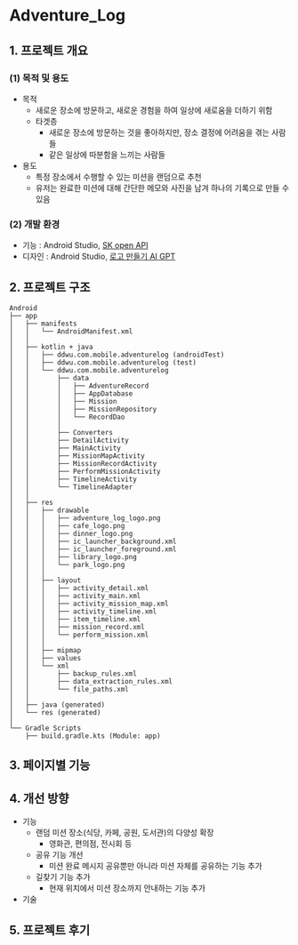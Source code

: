 # Adventure_Log
## 1. 프로젝트 개요
### (1) 목적 및 용도
- 목적
  - 새로운 장소에 방문하고, 새로운 경험을 하여 일상에 새로움을 더하기 위함
  - 타겟층
    - 새로운 장소에 방문하는 것을 좋아하지만, 장소 결정에 어려움을 겪는 사람들
    - 같은 일상에 따분함을 느끼는 사람들
- 용도
  - 특정 장소에서 수행할 수 있는 미션을 랜덤으로 추천
  - 유저는 완료한 미션에 대해 간단한 메모와 사진을 남겨 하나의 기록으로 만들 수 있음
### (2) 개발 환경
- 기능 : Android Studio, [SK open API](https://openapi.sk.com/)
- 디자인 : Android Studio, [로고 만들기 AI GPT](https://chatgpt.com/g/g-Pi8jBuFwp-rogo-mandeulgi-ai-gpt)
## 2. 프로젝트 구조
```
Android
├── app
│   ├── manifests
│   │   └── AndroidManifest.xml
│   │
│   ├── kotlin + java
│   │   ├── ddwu.com.mobile.adventurelog (androidTest)
│   │   ├── ddwu.com.mobile.adventurelog (test)
│   │   └── ddwu.com.mobile.adventurelog
│   │       ├── data
│   │       │   ├── AdventureRecord
│   │       │   ├── AppDatabase
│   │       │   ├── Mission
│   │       │   ├── MissionRepository
│   │       │   └── RecordDao
│   │       │
│   │       ├── Converters
│   │       ├── DetailActivity
│   │       ├── MainActivity
│   │       ├── MissionMapActivity
│   │       ├── MissionRecordActivity
│   │       ├── PerformMissionActivity
│   │       ├── TimelineActivity
│   │       └── TimelineAdapter
│   │   
│   ├── res
│   │   ├── drawable
│   │   │   ├── adventure_log_logo.png
│   │   │   ├── cafe_logo.png
│   │   │   ├── dinner_logo.png
│   │   │   ├── ic_launcher_background.xml
│   │   │   ├── ic_launcher_foreground.xml
│   │   │   ├── library_logo.png
│   │   │   └── park_logo.png
│   │   │
│   │   ├── layout
│   │   │   ├── activity_detail.xml
│   │   │   ├── activity_main.xml
│   │   │   ├── activity_mission_map.xml
│   │   │   ├── activity_timeline.xml
│   │   │   ├── item_timeline.xml
│   │   │   ├── mission_record.xml
│   │   │   └── perform_mission.xml
│   │   │
│   │   ├── mipmap
│   │   ├── values
│   │   └── xml
│   │       ├── backup_rules.xml
│   │       ├── data_extraction_rules.xml
│   │       └── file_paths.xml
│   │
│   ├── java (generated)
│   └── res (generated)
│
└── Gradle Scripts
    ├── build.gradle.kts (Module: app)
```
## 3. 페이지별 기능
## 4. 개선 방향
- 기능
  - 랜덤 미션 장소(식당, 카페, 공원, 도서관)의 다양성 확장
    - 영화관, 편의점, 전시회 등
  - 공유 기능 개선
    - 미션 완료 메시지 공유뿐만 아니라 미션 자체를 공유하는 기능 추가
  - 길찾기 기능 추가
    - 현재 위치에서 미션 장소까지 안내하는 기능 추가
- 기술
## 5. 프로젝트 후기
